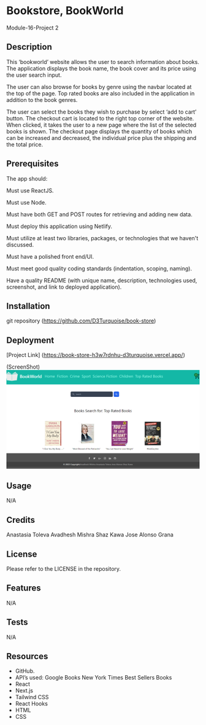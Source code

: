 # Bookstore, BookWorld 
Module-16-Project 2

## Description
This ‘bookworld’ website allows the user to search information about books. The application displays the book name, the book cover and its price using the user search input. 

The user can also browse for books by genre using the navbar located at the top of the page. Top rated books are also included in the application in addition to the book genres. 

The user can select the books they wish to purchase by select ‘add to cart’ button. 
The checkout cart is located to  the right top corner of the website. When clicked, it takes the user to a new page where the list of the selected books is shown. The checkout page displays the quantity of books which can be increased and decreased, the individual price plus the shipping and the total price. 


## Prerequisites

The app should:

Must use ReactJS.

Must use Node.

Must have both GET and POST routes for retrieving and adding new data.

Must deploy this application using Netlify.

Must utilize at least two libraries, packages, or technologies that we haven't discussed.

Must have a polished front end/UI.

Must meet good quality coding standards (indentation, scoping, naming).

Have a quality README (with unique name, description, technologies used, screenshot, and link to deployed application).

## Installation
 git repository (https://github.com/D3Turquoise/book-store)

## Deployment
[Project Link] (https://book-store-h3w7rdnhu-d3turquoise.vercel.app/)

(ScreenShot) ![BookWorld deployed website](./screenshot.png)

## Usage
N/A

## Credits
Anastasia Toleva
Avadhesh Mishra
Shaz Kawa
Jose Alonso Grana 

## License
Please refer to the LICENSE in the repository.

## Features
N/A

## Tests
N/A

## Resources
- GitHub.
- API’s used:
Google Books
New York Times Best Sellers Books
- React 
- Next.js
- Tailwind CSS
- React Hooks
- HTML
- CSS

